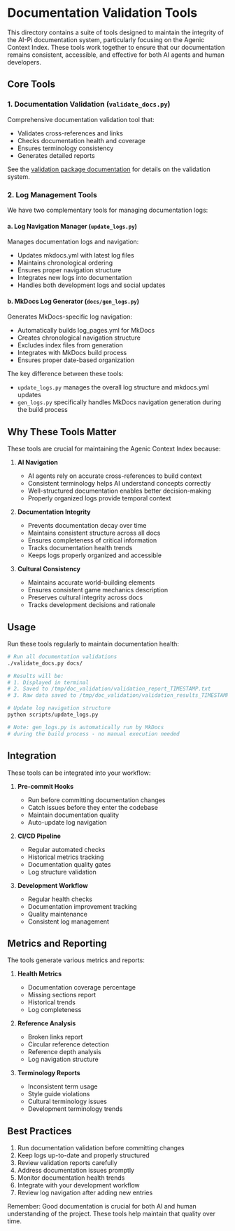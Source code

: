 # Documentation Validation Tools

This directory contains a suite of tools designed to maintain the integrity of the AI-Pi documentation system, particularly focusing on the Agenic Context Index. These tools work together to ensure that our documentation remains consistent, accessible, and effective for both AI agents and human developers.

## Core Tools

### 1. Documentation Validation (`validate_docs.py`)
Comprehensive documentation validation tool that:
- Validates cross-references and links
- Checks documentation health and coverage
- Ensures terminology consistency
- Generates detailed reports

See the [validation package documentation](doc_validation/README.md) for details on the validation system.

### 2. Log Management Tools
We have two complementary tools for managing documentation logs:

#### a. Log Navigation Manager (`update_logs.py`)
Manages documentation logs and navigation:
- Updates mkdocs.yml with latest log files
- Maintains chronological ordering
- Ensures proper navigation structure
- Integrates new logs into documentation
- Handles both development logs and social updates

#### b. MkDocs Log Generator (`docs/gen_logs.py`)
Generates MkDocs-specific log navigation:
- Automatically builds log_pages.yml for MkDocs
- Creates chronological navigation structure
- Excludes index files from generation
- Integrates with MkDocs build process
- Ensures proper date-based organization

The key difference between these tools:
- `update_logs.py` manages the overall log structure and mkdocs.yml updates
- `gen_logs.py` specifically handles MkDocs navigation generation during the build process

## Why These Tools Matter

These tools are crucial for maintaining the Agenic Context Index because:

1. **AI Navigation**
   - AI agents rely on accurate cross-references to build context
   - Consistent terminology helps AI understand concepts correctly
   - Well-structured documentation enables better decision-making
   - Properly organized logs provide temporal context

2. **Documentation Integrity**
   - Prevents documentation decay over time
   - Maintains consistent structure across all docs
   - Ensures completeness of critical information
   - Tracks documentation health trends
   - Keeps logs properly organized and accessible

3. **Cultural Consistency**
   - Maintains accurate world-building elements
   - Ensures consistent game mechanics description
   - Preserves cultural integrity across docs
   - Tracks development decisions and rationale

## Usage

Run these tools regularly to maintain documentation health:

```bash
# Run all documentation validations
./validate_docs.py docs/

# Results will be:
# 1. Displayed in terminal
# 2. Saved to /tmp/doc_validation/validation_report_TIMESTAMP.txt
# 3. Raw data saved to /tmp/doc_validation/validation_results_TIMESTAMP.json

# Update log navigation structure
python scripts/update_logs.py

# Note: gen_logs.py is automatically run by MkDocs
# during the build process - no manual execution needed
```

## Integration

These tools can be integrated into your workflow:

1. **Pre-commit Hooks**
   - Run before committing documentation changes
   - Catch issues before they enter the codebase
   - Maintain documentation quality
   - Auto-update log navigation

2. **CI/CD Pipeline**
   - Regular automated checks
   - Historical metrics tracking
   - Documentation quality gates
   - Log structure validation

3. **Development Workflow**
   - Regular health checks
   - Documentation improvement tracking
   - Quality maintenance
   - Consistent log management

## Metrics and Reporting

The tools generate various metrics and reports:

1. **Health Metrics**
   - Documentation coverage percentage
   - Missing sections report
   - Historical trends
   - Log completeness

2. **Reference Analysis**
   - Broken links report
   - Circular reference detection
   - Reference depth analysis
   - Log navigation structure

3. **Terminology Reports**
   - Inconsistent term usage
   - Style guide violations
   - Cultural terminology issues
   - Development terminology trends

## Best Practices

1. Run documentation validation before committing changes
2. Keep logs up-to-date and properly structured
3. Review validation reports carefully
4. Address documentation issues promptly
5. Monitor documentation health trends
6. Integrate with your development workflow
7. Review log navigation after adding new entries

Remember: Good documentation is crucial for both AI and human understanding of the project. These tools help maintain that quality over time.
